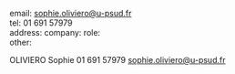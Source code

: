 email: sophie.oliviero@u-psud.fr     
tel: 01 691 57979        
address:
company:
role:       
other:    


OLIVIERO Sophie 01 691 57979 sophie.oliviero@u-psud.fr